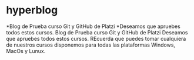 # hyperblog
*Blog de Prueba curso Git y GitHub de Platzi
*Deseamos que apruebes todos estos cursos.
Blog de Prueba curso Git y GitHub de Platzi
Deseamos que apruebes todos estos cursos.
REcuerda que puedes tomar cualquiera de nuestros cursos
disponemos para todas las plataformas Windows, MacOs y Lunux.
